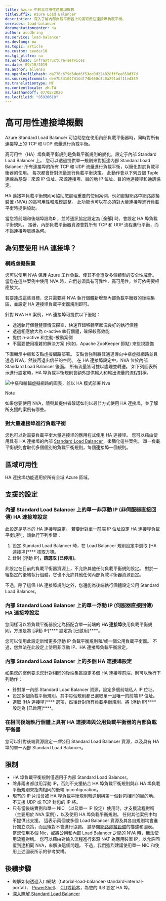 ```yaml
---
title: Azure 中的高可用性連接埠概觀
titleSuffix: Azure Load Balancer
description: 深入了解內部負載平衡器上的高可用性連接埠負載平衡。
services: load-balancer
documentationcenter: na
author: asudbring
ms.service: load-balancer
ms.devlang: na
ms.topic: article
ms.custom: seodec18
ms.tgt_pltfrm: na
ms.workload: infrastructure-services
ms.date: 09/19/2019
ms.author: allensu
ms.openlocfilehash: da776c679d5ded6f53cd0d224828fffee058d37d
ms.sourcegitcommit: dee7b84104741ddf74b660c3c0a291adf11ed349
ms.translationtype: MT
ms.contentlocale: zh-TW
ms.lasthandoff: 07/02/2020
ms.locfileid: "85920618"
---
```

# <a name="high-availability-ports-overview"></a>高可用性連接埠概觀

Azure Standard Load Balancer 可協助您在使用內部負載平衡器時，同時對所有連接埠上的 TCP 和 UDP 流量進行負載平衡。 

高可用性（HA）埠負載平衡規則是負載平衡規則的變化，設定于內部 Standard Load Balancer 上。 您可以透過提供單一規則來對抵達內部 Standard Load Balancer 所有連接埠的所有 TCP 和 UDP 流量進行負載平衡，以簡化對於負載平衡器的使用。 每次都會針對流量進行負載平衡決策。 此動作會以下列五個 Tuple 連線為基礎：來源 IP 位址、來源連接埠、目的地 IP 位址、目的地連接埠和通訊協定。

HA 連接埠負載平衡規則可協助您處理重要的使用案例，例如虛擬網路中網路虛擬裝置 (NVA) 的高可用性和規模調整。 此功能也可以在必須對大量連接埠進行負載平衡時提供協助。 

當您將前端和後端埠設為**0** ，並將通訊協定設定為 [**全部**] 時，會設定 HA 埠負載平衡規則。 接著，內部負載平衡器資源會對所有 TCP 和 UDP 流程進行平衡，而不論連接埠號碼為何。

## <a name="why-use-ha-ports"></a>為何要使用 HA 連接埠？

### <a name="network-virtual-appliances"></a><a name="nva"></a>網路虛擬裝置

您可以使用 NVA 保護 Azure 工作負載，使其不會遭受多個類型的安全性威脅。 當您在這些案例中使用 NVA 時，它們必須具有可靠性、高可用性，並可依需要相應放大。

若要達成這些目標，您只需要將 NVA 執行個體新增至內部負載平衡器的後端集區，並設定 HA 連接埠負載平衡器規則即可。

針對 NVA HA 案例，HA 連接埠可提供以下優點：
- 透過執行個體健康情況探查，快速容錯移轉至狀況良好的執行個體
- 透過相應放大為 *n*-active 執行個體，確保較高效能
- 提供 *n*-active 和主動-被動案例
- 不需要使用複雜的解決方案 (例如，Apache ZooKeeper 節點) 來監視設備

下圖顯示中樞和支點虛擬網路部署。 支點會強制將其通道導向中樞虛擬網路並且透過 NVA，然後再退出信任的空間。 在 HA 連接埠設定中，NVA 位於內部 Standard Load Balancer 後面。 所有流量皆可據以處理並轉送。 如下列圖表所示進行設定時，HA 埠負載平衡規則會額外提供輸入和輸出流量的流程對稱。

<a node="diagram"></a>
![中樞和輪輻虛擬網路的圖表，並以 HA 模式部署 Nva](./media/load-balancer-ha-ports-overview/nvaha.png)

>[!NOTE]
> 如果您要使用 NVA，請與其提供者確認如何以最佳方式使用 HA 連接埠，並了解所支援的案例有哪些。

### <a name="load-balancing-large-numbers-of-ports"></a>對大量連接埠進行負載平衡

您也可以對需要負載平衡大量連接埠的應用程式使用 HA 連接埠。 您可以藉由使用具有 HA 連接埠的內部 [Standard Load Balancer](load-balancer-standard-overview.md)，來簡化這些案例。 單一負載平衡規則會取代多個個別的負載平衡規則，每個連接埠一個規則。

## <a name="region-availability"></a>區域可用性

HA 連接埠功能適用於所有全域 Azure 區域。

## <a name="supported-configurations"></a>支援的設定

### <a name="a-single-non-floating-ip-non-direct-server-return-ha-ports-configuration-on-an-internal-standard-load-balancer"></a>內部 Standard Load Balancer 上的單一非浮動 IP (非伺服器直接回傳) HA 連接埠設定

此設定是基本的 HA 連接埠設定。 若要針對單一前端 IP 位址設定 HA 連接埠負載平衡規則，請執行下列步驟：
1. 設定 Standard Load Balancer 時，在 Load Balancer 規則設定中選取 [HA 連接埠]**** 核取方塊。
2. 針對 [浮動 IP]****，請選取 [已停用]****。

此設定在目前的負載平衡器資源上，不允許其他任何負載平衡規則設定。 對於一組指定的後端執行個體，它也不允許其他任何內部負載平衡器資源設定。

不過，除了這個 HA 連接埠規則之外，您還能為後端執行個體設定公用 Standard Load Balancer。

### <a name="a-single-floating-ip-direct-server-return-ha-ports-configuration-on-an-internal-standard-load-balancer"></a>內部 Standard Load Balancer 上的單一浮動 IP (伺服器直接回傳) HA 連接埠設定

您同樣可以將負載平衡器設定為搭配含單一前端的 **HA 連接埠**使用負載平衡規則，方法是將 [浮動 IP]**** 設定為 [已啟用]****。 

您可以使用此設定新增更多浮動 IP 負載平衡規則和/或一個公用負載平衡器。 不過，您無法在此設定上使用非浮動 IP、HA 連接埠負載平衡設定。

### <a name="multiple-ha-ports-configurations-on-an-internal-standard-load-balancer"></a>內部 Standard Load Balancer 上的多個 HA 連接埠設定

如果您的案例要求您針對相同的後端集區設定多個 HA 連接埠前端，則可以執行下列動作： 
- 針對單一內部 Standard Load Balancer 資源，設定多個前端私人 IP 位址。
- 設定多個負載平衡規則，其中每個規則都已選取單一且唯一的前端 IP 位址。
- 選取 [HA 連接埠]**** 選項，然後針對所有負載平衡規則，將 [浮動 IP]**** 設定為 [已啟用]****。

### <a name="an-internal-load-balancer-with-ha-ports-and-a-public-load-balancer-on-the-same-back-end-instance"></a>在相同後端執行個體上具有 HA 連接埠與公用負載平衡器的內部負載平衡器

您可以針對後端資源設定*一個*公用 Standard Load Balancer 資源，以及具有 HA 埠的單一內部 Standard Load Balancer。

## <a name="limitations"></a>限制

- HA 埠負載平衡規則僅適用于內部 Standard Load Balancer。
- 除非兩者都啟用浮動 IP，否則不支援結合 HA 埠負載平衡規則與非 HA 埠負載平衡規則來指向相同的後端 ipconfiguration。
- 現有的 IP 片段會被 HA 埠負載平衡規則轉送到與第一個封包相同的目的地。  不支援 UDP 或 TCP 封包的 IP 將。
- 只有當後端實例和單一 NIC （以及單一 IP 設定）使用時，才支援流程對稱（主要用於 NVA 案例），以及使用 HA 埠負載平衡規則。 任何其他案例中均不提供此支援。 這表示兩個或多個 Load Balancer 資源及其各自規則均會進行獨立決策，而且絕對不會進行協調。 請參閱[網路虛擬設備](#nva)的描述和圖表。 當您使用多個 Nic，或將公用和內部 Load Balancer 之間的 NVA 時，無法使用流程對稱。  您可以藉由對輸入流程進行來源 NAT 為應用裝置 IP，以允許回覆到達相同 NVA，來解決這個問題。  不過，我們強烈建議使用單一 NIC 和使用上述圖表所示的參考架構。


## <a name="next-steps"></a>後續步驟

- 瞭解如何透過入口網站（tutorial-load-balancer-standard-internal-portal）、 [PowerShell](load-balancer-get-started-ilb-arm-ps.md#create-the-configuration-rules-probe-and-load-balancer)、 [CLI](load-balancer-get-started-ilb-arm-cli.md#create-the-load-balancer-rule)或[範本](load-balancer-get-started-ilb-arm-template.md)，為您的 ILB 設定 HA 埠。
- [深入瞭解 Standard Load Balancer](load-balancer-standard-overview.md)
